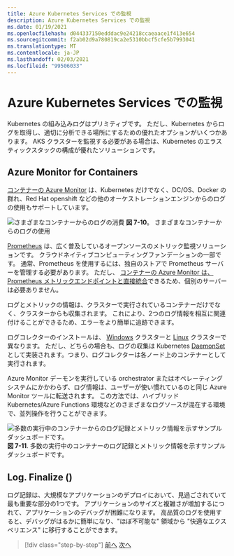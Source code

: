 ```yaml
---
title: Azure Kubernetes Services での監視
description: Azure Kubernetes Services での監視
ms.date: 01/19/2021
ms.openlocfilehash: d044337150edddac9e24218ccaeaace1f413e654
ms.sourcegitcommit: f2ab02d9a780819ca2e5310bbcf5cfe5b7993041
ms.translationtype: MT
ms.contentlocale: ja-JP
ms.lasthandoff: 02/03/2021
ms.locfileid: "99506033"
---
```

# <a name="monitoring-in-azure-kubernetes-services"></a>Azure Kubernetes Services での監視

Kubernetes の組み込みログはプリミティブです。 ただし、Kubernetes からログを取得し、適切に分析できる場所にするための優れたオプションがいくつかあります。 AKS クラスターを監視する必要がある場合は、Kubernetes のエラスティックスタックの構成が優れたソリューションです。

## <a name="azure-monitor-for-containers"></a>Azure Monitor for Containers

[コンテナーの Azure Monitor](/azure/azure-monitor/insights/container-insights-overview) は、Kubernetes だけでなく、DC/OS、Docker の群れ、Red Hat openshift などの他のオーケストレーションエンジンからのログの使用もサポートしています。

![さまざまなコンテナーからのログの消費 ](./media/containers-diagram.png)
 **図 7-10**。 さまざまなコンテナーからのログの使用

[Prometheus](https://prometheus.io/) は、広く普及しているオープンソースのメトリック監視ソリューションです。 クラウドネイティブコンピューティングファンデーションの一部です。 通常、Prometheus を使用するには、独自のストアで Prometheus サーバーを管理する必要があります。 ただし、 [コンテナーの Azure Monitor は、Prometheus メトリックエンドポイントと直接統合](/azure/azure-monitor/insights/container-insights-prometheus-integration)できるため、個別のサーバーは必要ありません。

ログとメトリックの情報は、クラスターで実行されているコンテナーだけでなく、クラスターからも収集されます。 これにより、2つのログ情報を相互に関連付けることができるため、エラーをより簡単に追跡できます。

ログコレクターのインストールは、 [Windows](/azure/azure-monitor/insights/containers#configure-a-log-analytics-windows-agent-for-kubernetes) クラスターと [Linux](/azure/azure-monitor/insights/containers#configure-a-log-analytics-linux-agent-for-kubernetes) クラスターで異なります。 ただし、どちらの場合も、ログの収集は Kubernetes [DaemonSet](https://kubernetes.io/docs/concepts/workloads/controllers/daemonset/)として実装されます。つまり、ログコレクターは各ノード上のコンテナーとして実行されます。

Azure Monitor デーモンを実行している orchestrator またはオペレーティングシステムにかかわらず、ログ情報は、ユーザーが使い慣れているのと同じ Azure Monitor ツールに転送されます。 この方法では、ハイブリッド Kubernetes/Azure Functions 環境などのさまざまなログソースが混在する環境で、並列操作を行うことができます。

![多数の実行中のコンテナーからのログ記録とメトリック情報を示すサンプルダッシュボードです。 ](./media/containers-dashboard.png)
**図 7-11**. 多数の実行中のコンテナーのログ記録とメトリック情報を示すサンプルダッシュボードです。

## <a name="logfinalize"></a>Log. Finalize ()

ログ記録は、大規模なアプリケーションのデプロイにおいて、見過ごされていて最も重要な部分の1つです。 アプリケーションのサイズと複雑さが増加するにつれて、アプリケーションのデバッグが困難になります。 高品質のログを使用すると、デバッグがはるかに簡単になり、"ほぼ不可能な" 領域から "快適なエクスペリエンス" に移行することができます。

>[!div class="step-by-step"]
>[前へ](logging-with-elastic-stack.md)
>[次へ](azure-monitor.md)
